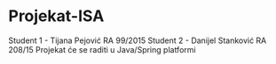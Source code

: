 # Projekat-ISA
Student 1 - Tijana Pejović RA 99/2015
Student 2 - Danijel Stanković RA 208/15
Projekat će se raditi u Java/Spring platformi
